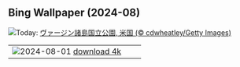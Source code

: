 ## Bing Wallpaper (2024-08)
![](https://www.bing.com/th?id=OHR.TrunkBay_JA-JP8109492475_UHD.jpg&w=1000)Today: [ヴァージン諸島国立公園, 米国 (© cdwheatley/Getty Images)](https://www.bing.com/th?id=OHR.TrunkBay_JA-JP8109492475_UHD.jpg)

|      |      |      |
| :----: | :----: | :----: |
|![](https://www.bing.com/th?id=OHR.Nebuta2024_JA-JP7778073736_UHD.jpg&pid=hp&w=384&h=216&rs=1&c=4)2024-08-01 [download 4k](https://www.bing.com/th?id=OHR.Nebuta2024_JA-JP7778073736_UHD.jpg)|